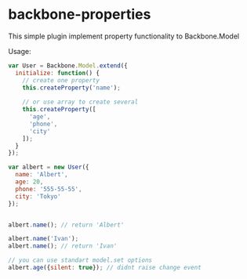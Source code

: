backbone-properties
==================

This simple plugin implement property functionality to Backbone.Model

Usage:
``` javascript
var User = Backbone.Model.extend({
  initialize: function() {
    // create one property
    this.createProperty('name');
    
    // or use array to create several
    this.createProperty([
      'age',
      'phone',
      'city'
    ]);
  }
});

var albert = new User({
  name: 'Albert',
  age: 20,
  phone: '555-55-55',
  city: 'Tokyo'
});


albert.name(); // return 'Albert'

albert.name('Ivan');
albert.name(); // return 'Ivan'

// you can use standart model.set options
albert.age({silent: true}); // didnt raise change event
```

